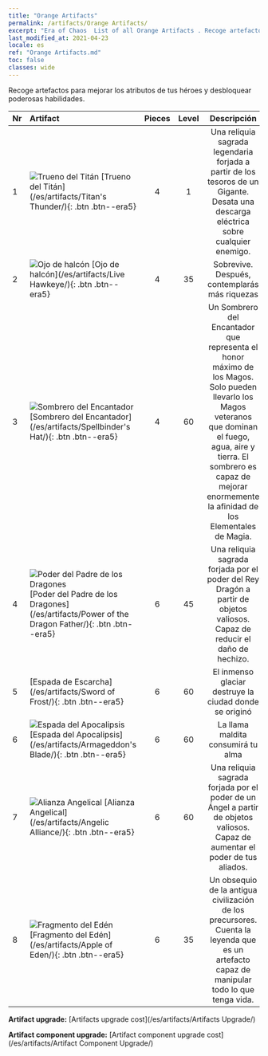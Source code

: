 ```yaml
---
title: "Orange Artifacts"
permalink: /artifacts/Orange Artifacts/
excerpt: "Era of Chaos  List of all Orange Artifacts . Recoge artefactos para mejorar los atributos de tus héroes y desbloquear poderosas habilidades."
last_modified_at: 2021-04-23
locale: es
ref: "Orange Artifacts.md"
toc: false
classes: wide
---
```


  Recoge artefactos para mejorar los atributos de tus héroes y desbloquear poderosas habilidades.

  |  Nr  |    Artifact    | Pieces |  Level | Descripción   |
  |:-----|:---------------|:------:|:------:|:--------------:|
  | 1   | ![Trueno del Titán](/images/t/icon_artifact_42.png) [Trueno del Titán](/es/artifacts/Titan's Thunder/){: .btn .btn--era5} | 4 | 1 | Una reliquia sagrada legendaria forjada a partir de los tesoros de un Gigante. Desata una descarga eléctrica sobre cualquier enemigo. |
  | 2   | ![Ojo de halcón](/images/t/icon_artifact_33.png) [Ojo de halcón](/es/artifacts/Live Hawkeye/){: .btn .btn--era5} | 4 | 35 | Sobrevive. Después, contemplarás más riquezas |
  | 3   | ![Sombrero del Encantador](/images/t/icon_artifact_46.png) [Sombrero del Encantador](/es/artifacts/Spellbinder's Hat/){: .btn .btn--era5} | 4 | 60 | Un Sombrero del Encantador que representa el honor máximo de los Magos. Solo pueden llevarlo los Magos veteranos que dominan el fuego, agua, aire y tierra. El sombrero es capaz de mejorar enormemente la afinidad de los Elementales de Magia. |
  | 4   | ![Poder del Padre de los Dragones](/images/t/icon_artifact_40.png) [Poder del Padre de los Dragones](/es/artifacts/Power of the Dragon Father/){: .btn .btn--era5} | 6 | 45 | Una reliquia sagrada forjada por el poder del Rey Dragón a partir de objetos valiosos. Capaz de reducir el daño de hechizo. |
  | 5   | [Espada de Escarcha](/es/artifacts/Sword of Frost/){: .btn .btn--era5} | 6 | 60 | El inmenso glaciar destruye la ciudad donde se originó |
  | 6   | ![Espada del Apocalipsis](/images/t/icon_artifact_44.png) [Espada del Apocalipsis](/es/artifacts/Armageddon's Blade/){: .btn .btn--era5} | 6 | 60 | La llama maldita consumirá tu alma |
  | 7   | ![Alianza Angelical](/images/t/icon_artifact_41.png) [Alianza Angelical](/es/artifacts/Angelic Alliance/){: .btn .btn--era5} | 6 | 60 | Una reliquia sagrada forjada por el poder de un Ángel a partir de objetos valiosos. Capaz de aumentar el poder de tus aliados. |
  | 8   | ![Fragmento del Edén](/images/t/icon_artifact_49.png) [Fragmento del Edén](/es/artifacts/Apple of Eden/){: .btn .btn--era5} | 6 | 35 | Un obsequio de la antigua civilización de los precursores. Cuenta la leyenda que es un artefacto capaz de manipular todo lo que tenga vida. |


  **Artifact upgrade:** [Artifacts upgrade cost](/es/artifacts/Artifacts Upgrade/)

 **Artifact component upgrade:** [Artifact component upgrade cost](/es/artifacts/Artifact Component Upgrade/)

